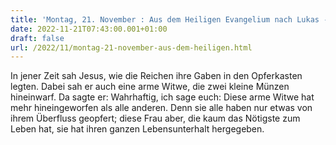 ```yaml
---
title: 'Montag, 21. November : Aus dem Heiligen Evangelium nach Lukas - Lk 21,1-4.'
date: 2022-11-21T07:43:00.001+01:00
draft: false
url: /2022/11/montag-21-november-aus-dem-heiligen.html
---
```


In jener Zeit sah Jesus, wie die Reichen ihre Gaben in den Opferkasten legten. Dabei sah er auch eine arme Witwe, die zwei kleine Münzen hineinwarf. Da sagte er: Wahrhaftig, ich sage euch: Diese arme Witwe hat mehr hineingeworfen als alle anderen. Denn sie alle haben nur etwas von ihrem Überfluss geopfert; diese Frau aber, die kaum das Nötigste zum Leben hat, sie hat ihren ganzen Lebensunterhalt hergegeben.